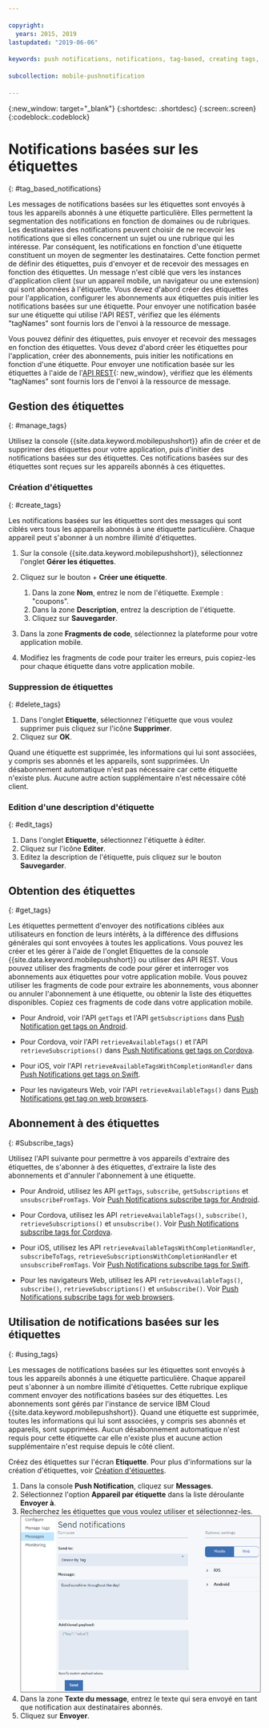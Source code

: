 ```yaml
---

copyright:
  years: 2015, 2019
lastupdated: "2019-06-06"

keywords: push notifications, notifications, tag-based, creating tags, managing tags, get tag, subscribe tag

subcollection: mobile-pushnotification

---
```


{:new_window: target="_blank"}
{:shortdesc: .shortdesc}
{:screen:.screen}
{:codeblock:.codeblock}

# Notifications basées sur les étiquettes
{: #tag_based_notifications}

Les messages de notifications basées sur les étiquettes sont envoyés à tous les appareils abonnés à une étiquette particulière. Elles permettent la segmentation des notifications en fonction de domaines ou de rubriques. Les destinataires des notifications peuvent choisir de ne recevoir les notifications que si elles concernent un sujet ou une rubrique qui les intéresse. Par conséquent, les notifications en fonction d'une étiquette constituent un moyen de segmenter les destinataires. Cette fonction permet de définir des étiquettes, puis d'envoyer et de recevoir des messages en fonction des étiquettes. Un message n'est ciblé que vers les instances d'application client (sur un appareil mobile, un navigateur ou une extension) qui sont abonnées à l'étiquette. Vous devez d'abord créer des étiquettes pour l'application, configurer les abonnements aux étiquettes puis initier les notifications basées sur une étiquette. Pour envoyer une notification basée sur une étiquette qui utilise l'API REST, vérifiez que les éléments "tagNames" sont fournis lors de l'envoi à la ressource de message.

Vous pouvez définir des étiquettes, puis envoyer et recevoir des messages en fonction des étiquettes. Vous devez d'abord créer les étiquettes pour l'application, créer des abonnements, puis initier les
notifications en fonction d'une étiquette. Pour envoyer une notification basée sur les étiquettes à l'aide de l'[API REST](https://eu-gb.imfpush.cloud.ibm.com/imfpush/){: new_window}, vérifiez que les éléments "tagNames" sont fournis lors de l'envoi à la ressource de message.


## Gestion des étiquettes
{: #manage_tags}

Utilisez la console {{site.data.keyword.mobilepushshort}} afin de créer et de supprimer des étiquettes pour votre application, puis d'initier des notifications basées sur des étiquettes. Ces notifications basées sur des étiquettes sont reçues sur les appareils abonnés à ces étiquettes.


### Création d'étiquettes
{: #create_tags}

Les notifications basées sur les étiquettes sont des messages qui sont ciblés vers tous les appareils abonnés à une étiquette
particulière. Chaque appareil peut s'abonner à un nombre illimité d'étiquettes. 

1. Sur la console {{site.data.keyword.mobilepushshort}}, sélectionnez l'onglet **Gérer les étiquettes**.
1. Cliquez sur le bouton + **Créer une étiquette**.   
   1. Dans la zone **Nom**, entrez le nom de l'étiquette. Exemple : "coupons".
   1. Dans la zone **Description**, entrez la description de l'étiquette.
   1. Cliquez sur **Sauvegarder**.

1. Dans la zone **Fragments de code**, sélectionnez la plateforme pour votre application mobile.
1. Modifiez les fragments de code pour traiter les erreurs, puis copiez-les pour chaque étiquette dans votre application mobile.

### Suppression de étiquettes
{: #delete_tags}

1. Dans l'onglet **Etiquette**, sélectionnez l'étiquette que vous voulez supprimer puis cliquez sur l'icône **Supprimer**.
1. Cliquez sur **OK**.

Quand une étiquette est supprimée, les informations qui lui sont associées, y compris ses abonnés et les appareils, sont supprimées. Un désabonnement automatique n'est pas nécessaire car cette étiquette n'existe plus. Aucune autre action supplémentaire n'est nécessaire côté client.

### Edition d'une description d'étiquette
{: #edit_tags}

1. Dans l'onglet **Etiquette**, sélectionnez l'étiquette à éditer.
1. Cliquez sur l'icône **Editer**.
1. Editez la description de l'étiquette, puis cliquez sur le bouton **Sauvegarder**.

## Obtention des étiquettes
{: #get_tags}

Les étiquettes permettent d'envoyer des notifications ciblées aux utilisateurs en fonction de leurs intérêts, à la différence des diffusions
générales qui sont envoyées à toutes les applications. Vous pouvez les créer et les gérer à l'aide de l'onglet Etiquettes de la console {{site.data.keyword.mobilepushshort}} ou utiliser des API REST. Vous pouvez utiliser des fragments de code pour gérer et interroger vos abonnements aux étiquettes pour votre application mobile. Vous pouvez utiliser les fragments de code pour extraire les abonnements, vous abonner ou annuler l'abonnement à une étiquette, ou obtenir la liste des étiquettes disponibles. Copiez ces fragments de code dans votre application mobile.


- Pour Android, voir l'API `getTags` et l'API `getSubscriptions` dans [Push Notification get tags on Android](https://github.com/ibm-bluemix-mobile-services/bms-clientsdk-cordova-plugin-push/tree/Doc#ios-app).

- Pour Cordova, voir l'API `retrieveAvailableTags()` et l'API `retrieveSubscriptions()` dans [Push Notifications get tags on Cordova](https://github.com/ibm-bluemix-mobile-services/bms-clientsdk-cordova-plugin-push/tree/Doc#push-notification-service-tags).

- Pour iOS, voir l'API `retrieveAvailableTagsWithCompletionHandler` dans [Push Notifications get tags on Swift](https://github.com/ibm-bluemix-mobile-services/bms-clientsdk-swift-push/tree/Doc#retrieve-tags).

- Pour les navigateurs Web, voir l'API `retrieveAvailableTags()` dans [Push Notifications get tag on web browsers](https://github.com/ibm-bluemix-mobile-services/bms-clientsdk-javascript-webpush/blob/Doc/README.md#push-notification-service-tags).


## Abonnement à des étiquettes
{: #Subscribe_tags}

Utilisez l'API suivante pour permettre à vos appareils d'extraire des étiquettes, de s'abonner à des étiquettes, d'extraire la liste des abonnements et d'annuler l'abonnement à une étiquette.

- Pour Android, utilisez les API `getTags`, `subscribe`, `getSubscriptions` et `unsubscribeFromTags`. Voir [Push Notifications subscribe tags for Android](https://github.com/ibm-bluemix-mobile-services/bms-clientsdk-android-push/tree/Doc#push-notification-service-tags).

- Pour Cordova, utilisez les API `retrieveAvailableTags()`, `subscribe()`, `retrieveSubscriptions()` et `unsubscribe()`. Voir [Push Notifications subscribe tags for Cordova](https://github.com/ibm-bluemix-mobile-services/bms-clientsdk-cordova-plugin-push/tree/Doc#push-notification-service-tags).

- Pour iOS, utilisez les API `retrieveAvailableTagsWithCompletionHandler`, `subscribeToTags`, `retrieveSubscriptionsWithCompletionHandler` et `unsubscribeFromTags`. Voir [Push Notifications subscribe tags for Swift](https://github.com/ibm-bluemix-mobile-services/bms-clientsdk-swift-push/tree/Doc#push-notification-service-tags).

- Pour les navigateurs Web, utilisez les API `retrieveAvailableTags()`, `subscribe()`, `retrieveSubscriptions()` et `unSubscribe()`. Voir [Push Notifications subscribe tags for web browsers](https://github.com/ibm-bluemix-mobile-services/bms-clientsdk-javascript-webpush/blob/Doc/README.md#push-notification-service-tags).

## Utilisation de notifications basées sur les étiquettes
{: #using_tags}

Les messages de notifications basées sur les étiquettes sont envoyés à tous les appareils abonnés à une étiquette particulière. Chaque appareil peut s'abonner à un nombre illimité d'étiquettes. Cette rubrique explique comment envoyer des notifications basées sur des étiquettes. Les abonnements sont gérés par l'instance de service IBM Cloud {{site.data.keyword.mobilepushshort}}. Quand une étiquette est supprimée, toutes les informations qui lui sont associées, y compris ses abonnés et appareils, sont supprimées. Aucun désabonnement automatique n'est requis pour cette étiquette car elle n'existe plus et aucune action supplémentaire n'est requise depuis le côté client.

Créez des étiquettes sur l'écran **Etiquette**. Pour plus d'informations sur la création d'étiquettes,
voir [Création d'étiquettes](/docs/services/mobilepush?topic=mobile-pushnotification-tag_based_notifications#create_tags).

1. Dans la console **Push Notification**, cliquez sur **Messages**.
2. Sélectionnez l'option **Appareil par étiquette** dans la liste déroulante **Envoyer à**.
3. Recherchez les étiquettes que vous voulez utiliser et sélectionnez-les.
![Ecran Notifications](images/tag_notification_new2.jpg "Console Push Notifications avec option de navigation Messages sélectionnée qui affiche la page d'envoi de notifications. Zone Envoyer à défini sur Appareil par étiquette.")
4. Dans la zone **Texte du message**, entrez le texte qui sera envoyé en tant que notification aux destinataires abonnés.
5. Cliquez sur **Envoyer**.

